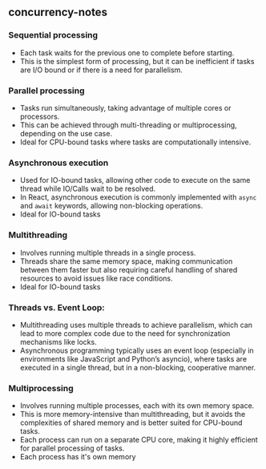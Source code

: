 ## concurrency-notes

### Sequential processing
* Each task waits for the previous one to complete before starting.
* This is the simplest form of processing, but it can be inefficient if tasks are I/O bound or if there is a need for parallelism.

### Parallel processing
* Tasks run simultaneously, taking advantage of multiple cores or processors.
* This can be achieved through multi-threading or multiprocessing, depending on the use case.
* Ideal for CPU-bound tasks where tasks are computationally intensive.

### Asynchronous execution
* Used for IO-bound tasks, allowing other code to execute on the same thread while IO/Calls wait to be resolved.
* In React, asynchronous execution is commonly implemented with `async` and `await` keywords, allowing non-blocking operations.
* Ideal for IO-bound tasks

### Multithreading
* Involves running multiple threads in a single process.
* Threads share the same memory space, making communication between them faster but also requiring careful handling of shared resources to avoid issues like race conditions.
* Ideal for IO-bound tasks

### Threads vs. Event Loop:
* Multithreading uses multiple threads to achieve parallelism, which can lead to more complex code due to the need for synchronization mechanisms like locks.
* Asynchronous programming typically uses an event loop (especially in environments like JavaScript and Python’s asyncio), where tasks are executed in a single thread, but in a non-blocking, cooperative manner.


### Multiprocessing
* Involves running multiple processes, each with its own memory space.
* This is more memory-intensive than multithreading, but it avoids the complexities of shared memory and is better suited for CPU-bound tasks.
* Each process can run on a separate CPU core, making it highly efficient for parallel processing of tasks.
* Each process has it's own memory
